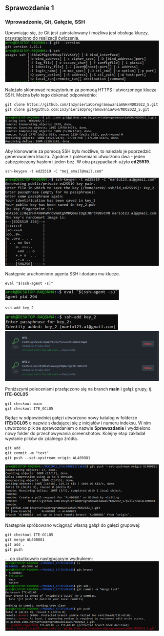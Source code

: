 ## Sprawozdanie 1

### Wprowadzenie, Git, Gałęzie, SSH

Upewniając się, że Git jest zainstalowany i możliwa jest obsługa kluczy, przystąpiono do realizacji ćwiczenia. 
![#1](screenshots/1.jpg)

Należało sklonować repozytorium za pomocą HTTPS i utworzonego klucza SSH. Można było tego dokonać odpowiednio:
```
git clone https://github.com/InzynieriaOprogramowaniaAGH/MDO2022_S.git
git clone git@github.com:InzynieriaOprogramowaniaAGH/MDO2022_S.git
```

![#5](screenshots/5.jpg)

Aby klonowanie za pomocą SSH było możliwe, to należało je poprzedzić generowaniem klucza. Zgodnie z poleceniami utworzono dwa - jeden zabezpieczony hasłem i jeden bez. W obu przypadkach użyto **ed25519**.
```shell
ssh-keygen -t ed25519 -C "moj_email@mail.com"
```
![#2](screenshots/2.jpg)

Następnie uruchomiono agenta SSH i dodano mu klucze.
```shell
eval "$(ssh-agent -s)"
```
![#3](screenshots/3.jpg)

```shell
ssh-add key_2
```
![#4](screenshots/4.jpg)
![#6](screenshots/6.png)

Poniższymi poleceniami przełączono się na branch **main** i gałąź grupy, tj. **ITE-GCL05**
```git
git checkout main
git checkout ITE_GCL05
```

Będąc w odpowiedniej gałęzi utworzono nowy katalog w folderze **ITE/GCL05** o nazwie składającej się z inicjałów i numeru indeksu. W nim utworzono plik ze sprawozdaniem o nazwie **Sprawozdanie** i wydzielono nowy folder do przechowywania screenshotów. Kolejny etap zakładał wysłanie plików do zdalnego źródła.
```
git add .
git commit -m "text"
git push --set-upstream origin AL400881
```
![#12](screenshots/12.png)

Następnie spróbowano wciągnąć własną gałąź do gałęzi grupowej:
```
git checkout ITE-GCL05
git merge AL400881
git add .
git push
```
... co skutkowało następującym wydrukiem:
![#13](screenshots/13.png)
